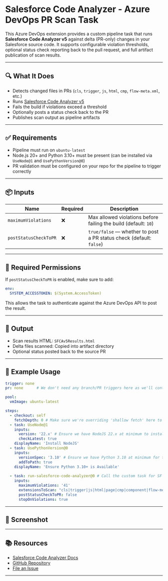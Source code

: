 # Salesforce Code Analyzer - Azure DevOps PR Scan Task

This Azure DevOps extension provides a custom pipeline task that runs **Salesforce Code Analyzer v5** against delta (PR-only) changes in your Salesforce source code. It supports configurable violation thresholds, optional status check reporting back to the pull request, and full artifact publication of scan results.

---

## 🔍 What It Does

- Detects changed files in PRs (`cls`, `trigger`, `js`, `html`, `cmp`, `flow-meta.xml`, etc.)
- Runs [Salesforce Code Analyzer v5](https://developer.salesforce.com/docs/platform/salesforce-code-analyzer/overview)
- Fails the build if violations exceed a threshold
- Optionally posts a status check back to the PR
- Publishes scan output as pipeline artifacts

---

## ✅ Requirements

- Pipeline must run on `ubuntu-latest`
- Node.js 20+ and Python 3.10+ must be present (can be installed via `UseNode@1` and `UsePythonVersion@0`)
- PR validation must be configured on your repo for the pipeline to trigger correctly

---

## 📦 Inputs

| Name                 | Required | Description |
|----------------------|----------|-------------|
| `maximumViolations` | ❌       | Max allowed violations before failing the build (default: `10`) |
| `postStatusCheckToPR` | ❌     | `true/false` — whether to post a PR status check (default: `false`) |

---

## 🔐 Required Permissions

If `postStatusCheckToPR` is enabled, make sure to add:
```yaml
env:
  SYSTEM_ACCESSTOKEN: $(System.AccessToken)
```
This allows the task to authenticate against the Azure DevOps API to post the result.

---

## 📁 Output

- Scan results HTML: `SFCAv5Results.html`
- Delta files scanned: Copied into artifact directory
- Optional status posted back to the source PR

---

## 🧪 Example Usage

```yaml 
trigger: none 
pr: none      # We don't need any branch/PR triggers here as we'll control it with Build Policies

pool:
  vmImage: ubuntu-latest

steps:
  - checkout: self
    fetchDepth: 0 # Make sure we're overriding 'shallow fetch' here to retrieve all git history
  - task: UseNode@1
    inputs:
      version: '22.x' # Ensure we have NodeJS 22.x at minimum to install SF CLI/Code Analyzer plugin later
      checkLatest: true
    displayName: 'Install NodeJS'
  - task: UsePythonVersion@0
    inputs:
      versionSpec: '3.10' # Ensure we have Python 3.10 at minimum for the Code Analyzer Flow engine
      addToPath: true
    displayName: 'Ensure Python 3.10+ is Available'
    
  - task: run-salesforce-code-analyzer@0 # Call the custom task for SF Code Analyzer analysis
    inputs:
      maximumViolations: '41'
      extensionsToScan: "cls|trigger|js|html|page|cmp|component|flow-meta.xml"
      postStatusCheckToPR: false
      stopOnViolations: true
```

---

## 📸 Screenshot

---

## 📚 Resources

- [Salesforce Code Analyzer Docs](https://developer.salesforce.com/docs/platform/salesforce-code-analyzer/overview)
- [GitHub Repository](https://github.com/your-org/your-repo) <!-- update if applicable -->
- [File an Issue](https://github.com/your-org/your-repo/issues) <!-- update if applicable -->

---

